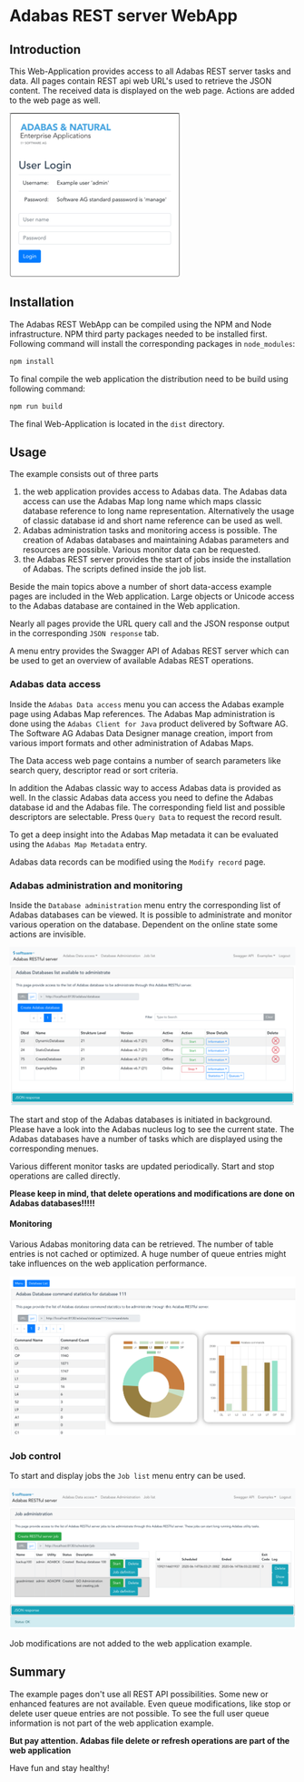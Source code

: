 # Adabas REST server WebApp

## Introduction

This Web-Application provides access to all Adabas REST server tasks and data.
All pages contain REST api web URL's used to retrieve the JSON content. The received data is displayed on the web page. Actions are added to the web page as well.

![Login screen](image/login_screen.png)

## Installation

The Adabas REST WebApp can be compiled using the NPM and Node infrastructure. NPM third party packages needed to be installed first. Following command will install the corresponding packages in `node_modules`:

```sh
npm install
```

To final compile the web application the distribution need to be build using following command:

```sh
npm run build
```

The final Web-Application is located in the `dist` directory.

## Usage

The example consists out of three parts

1. the web application provides access to Adabas data. The Adabas data access can use the Adabas Map long name which maps classic database reference to long name representation. Alternatively the usage of classic database id and short name reference can be used as well.
2. Adabas administration tasks and monitoring access is possible. The creation of Adabas databases and maintaining Adabas parameters and resources are possible. Various monitor data can be requested.
3. the Adabas REST server provides the start of jobs inside the installation of Adabas. The scripts defined inside the job list.

Beside the main topics above a number of short data-access example pages are included in the Web application. Large objects or Unicode access to the Adabas database are contained in the Web application.

Nearly all pages provide the URL query call and the JSON response output in the corresponding `JSON response` tab.

A menu entry provides the Swagger API of Adabas REST server which can be used to get an overview of available Adabas REST operations.

### Adabas data access

Inside the `Adabas Data access` menu you can access the Adabas example page using Adabas Map references. The Adabas Map administration is done using the `Adabas Client for Java` product delivered by Software AG. The Software AG Adabas Data Designer manage creation, import from various import formats and other administration of Adabas Maps.

The Data access web page contains a number of search parameters like search query, descriptor read or sort criteria.

In addition the Adabas classic way to access Adabas data is provided as well. In the classic Adabas data access you need to define the Adabas database id and the Adabas file. The corresponding field list and possible descriptors are selectable. Press `Query Data` to request the record result.

To get a deep insight into the Adabas Map metadata it can be evaluated using the `Adabas Map Metadata` entry.

Adabas data records can be modified using the `Modify record` page.

### Adabas administration and monitoring

Inside the `Database administration` menu entry the corresponding list of Adabas databases can be viewed. It is possible to administrate and monitor various operation on the database. Dependent on the online state some actions are invisible.

![Database list](image/databases_list.png)

The start and stop of the Adabas databases is initiated in background. Please have a look into the Adabas nucleus log to see the current state. The Adabas databases have a number of tasks which are displayed using the corresponding menues.

Various different monitor tasks are updated periodically. Start and stop operations are called directly.

**Please keep in mind, that delete operations and modifications are done on Adabas databases!!!!!**

#### Monitoring

Various Adabas monitoring data can be retrieved. The number of table entries is not cached or optimized. A huge number of queue entries might take influences on the web application performance.

![Command statistics](image/command_stats.png)


### Job control

To start and display jobs the `Job list` menu entry can be used.

![Job control](image/job_control.png)

Job modifications are not added to the web application example.

## Summary

The example pages don't use all REST API possibilities. Some new or enhanced features are not available. Even queue modifications, like stop or delete user queue entries are not possible. To see the full user queue information is not part of the web application example.

**But pay attention. Adabas file delete or refresh operations are part of the web application**

Have fun and stay healthy!
